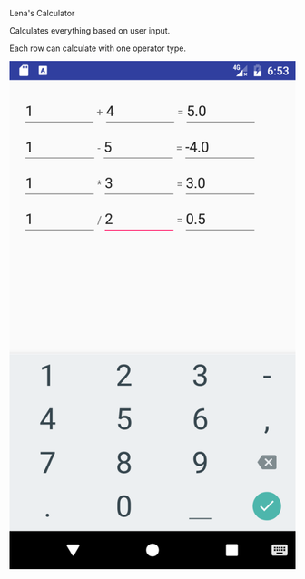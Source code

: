 Lena's Calculator

Calculates everything based on user input.

Each row can calculate with one operator type.

![calculator](https://github.com/pikaboo/Calculator/blob/master/Screenshot_1485536939.png "Calculator preview")
